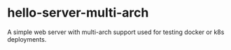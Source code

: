 # hello-server-multi-arch
A simple web server with multi-arch support used for testing docker or k8s deployments.
